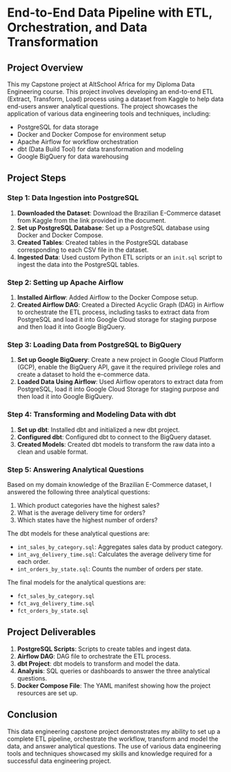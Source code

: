 
# End-to-End Data Pipeline with ETL, Orchestration, and Data Transformation

## Project Overview
This my Capstone project at AltSchool Africa for my Diploma Data Engineering course. This project involves developing an end-to-end ETL (Extract, Transform, Load) process using a dataset from Kaggle to help data end-users answer analytical questions. The project showcases the application of various data engineering tools and techniques, including:

- PostgreSQL for data storage
- Docker and Docker Compose for environment setup
- Apache Airflow for workflow orchestration
- dbt (Data Build Tool) for data transformation and modeling
- Google BigQuery for data warehousing

## Project Steps

### Step 1: Data Ingestion into PostgreSQL
1. **Downloaded the Dataset**: Download the Brazilian E-Commerce dataset from Kaggle from the link provided in the document.
2. **Set up PostgreSQL Database**: Set up a PostgreSQL database using Docker and Docker Compose.
3. **Created Tables**: Created tables in the PostgreSQL database corresponding to each CSV file in the dataset.
4. **Ingested Data**: Used custom Python ETL scripts or an `init.sql` script to ingest the data into the PostgreSQL tables.

### Step 2: Setting up Apache Airflow
1. **Installed Airflow**: Added Airflow to the Docker Compose setup.
2. **Created Airflow DAG**: Created a Directed Acyclic Graph (DAG) in Airflow to orchestrate the ETL process, including tasks to extract data from PostgreSQL and load it into Google Cloud storage for staging purpose and then load it into Google BigQuery.

### Step 3: Loading Data from PostgreSQL to BigQuery
1. **Set up Google BigQuery**: Create a new project in Google Cloud Platform (GCP), enable the BigQuery API, gave it the required privilege roles and create a dataset to hold the e-commerce data.
2. **Loaded Data Using Airflow**: Used Airflow operators to extract data from PostgreSQL, load it into Google Cloud Storage for staging purpose and then load it into Google BigQuery.

### Step 4: Transforming and Modeling Data with dbt
1. **Set up dbt**: Installed dbt and initialized a new dbt project.
2. **Configured dbt**: Configured dbt to connect to the BigQuery dataset.
3. **Created Models**: Created dbt models to transform the raw data into a clean and usable format.

### Step 5: Answering Analytical Questions
Based on my domain knowledge of the Brazilian E-Commerce dataset, I answered  the following three analytical questions:
1. Which product categories have the highest sales?
2. What is the average delivery time for orders?
3. Which states have the highest number of orders?

The dbt models for these analytical questions are:
- `int_sales_by_category.sql`: Aggregates sales data by product category.
- `int_avg_delivery_time.sql`: Calculates the average delivery time for each order.
- `int_orders_by_state.sql`: Counts the number of orders per state.

The final models for the analytical questions are:
- `fct_sales_by_category.sql`
- `fct_avg_delivery_time.sql`
- `fct_orders_by_state.sql`

## Project Deliverables
1. **PostgreSQL Scripts**: Scripts to create tables and ingest data.
2. **Airflow DAG**: DAG file to orchestrate the ETL process.
3. **dbt Project**: dbt models to transform and model the data.
4. **Analysis**: SQL queries or dashboards to answer the three analytical questions.
5. **Docker Compose File**: The YAML manifest showing how the project resources are set up.


## Conclusion
This data engineering capstone project demonstrates my ability to set up a complete ETL pipeline, orchestrate the workflow, transform and model the data, and answer analytical questions. The use of various data engineering tools and techniques showcased my skills and knowledge required for a successful data engineering project.